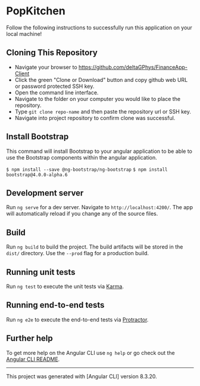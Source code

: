 # PopKitchen

Follow the following instructions to successfully run this application on your local machine!

## Cloning This Repository

- Navigate your browser to https://github.com/deltaGPhys/FinanceApp-Client
- Click the green "Clone or Download" button and copy github web URL or password protected SSH key.
- Open the command line interface.
- Navigate to the folder on your computer you would like to place the repository.
- Type `git clone repo-name` and then paste the repository url or SSH key.
- Navigate into project repository to confirm clone was successful.


## Install Bootstrap

This command will install Bootstrap to your angular application to be able to use the Bootstrap components within the angular application.

  `$ npm install --save @ng-bootstrap/ng-bootstrap`
  `$ npm install bootstrap@4.0.0-alpha.6`

## Development server

Run `ng serve` for a dev server. Navigate to `http://localhost:4200/`. The app will automatically reload if you change any of the source files.

## Build

Run `ng build` to build the project. The build artifacts will be stored in the `dist/` directory. Use the `--prod` flag for a production build.

## Running unit tests

Run `ng test` to execute the unit tests via [Karma](https://karma-runner.github.io).

## Running end-to-end tests

Run `ng e2e` to execute the end-to-end tests via [Protractor](http://www.protractortest.org/).

## Further help

To get more help on the Angular CLI use `ng help` or go check out the [Angular CLI README](https://github.com/angular/angular-cli/blob/master/README.md).

____________________________________________________

This project was generated with [Angular CLI] version 8.3.20.

